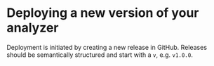 # Deploying a new version of your analyzer

Deployment is initiated by creating a new release in GitHub. 
Releases should be semantically structured and start with a `v`, e.g. `v1.0.0`.
